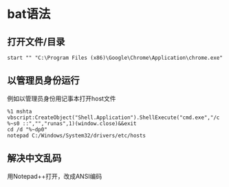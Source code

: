 # bat语法

## 打开文件/目录
```
start "" "C:\Program Files (x86)\Google\Chrome\Application\chrome.exe"
```



## 以管理员身份运行
例如以管理员身份用记事本打开host文件
```
%1 mshta vbscript:CreateObject("Shell.Application").ShellExecute("cmd.exe","/c %~s0 ::","","runas",1)(window.close)&&exit
cd /d "%~dp0"
notepad C:/Windows/System32/drivers/etc/hosts
```

## 解决中文乱码
用Notepad++打开，改成ANSI编码